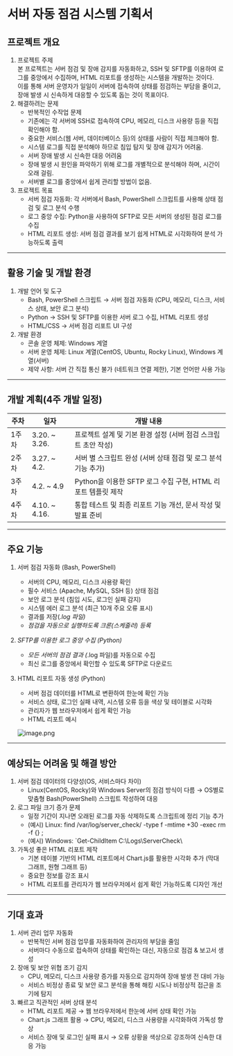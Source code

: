 # 서버 자동 점검 시스템 기획서

## 프로젝트 개요
1. 프로젝트 주제  
 본 프로젝트는 서버 점검 및 장애 감지를 자동화하고, SSH 및 SFTP를 이용하여 로그를 중앙에서 수집하며, HTML 리포트를 생성하는 시스템을 개발하는 것이다.   
  이를 통해 서버 운영자가 일일이 서버에 접속하여 상태를 점검하는 부담을 줄이고, 장애 발생 시 신속하게 대응할 수 있도록 돕는 것이 목표이다.
2. 해결하려는 문제
    - 반복적인 수작업 문제
    - 기존에는 각 서버에 SSH로 접속하여 CPU, 메모리, 디스크 사용량 등을 직접 확인해야 함.
    - 중요한 서비스(웹 서버, 데이터베이스 등)의 상태를 사람이 직접 체크해야 함.
    - 시스템 로그를 직접 분석해야 하므로 침입 탐지 및 장애 감지가 어려움.
    - 서버 장애 발생 시 신속한 대응 어려움
    - 장애 발생 시 원인을 파악하기 위해 로그를 개별적으로 분석해야 하며, 시간이 오래 걸림.
    - 서버별 로그를 중앙에서 쉽게 관리할 방법이 없음.
3. 프로젝트 목표
    - 서버 점검 자동화: 각 서버에서 Bash, PowerShell 스크립트를 사용해 상태 점검 및 로그 분석 수행
    - 로그 중앙 수집: Python을 사용하여 SFTP로 모든 서버의 생성된 점검 로그를 수집
    - HTML 리포트 생성: 서버 점검 결과를 보기 쉽게 HTML로 시각화하여 분석 가능하도록 출력

---

## 활용 기술 및 개발 환경
1. 개발 언어 및 도구
    - Bash, PowerShell 스크립트 → 서버 점검 자동화 (CPU, 메모리, 디스크, 서비스 상태, 보안 로그 분석)
    - Python → SSH 및 SFTP를 이용한 서버 로그 수집, HTML 리포트 생성
    - HTML/CSS → 서버 점검 리포트 UI 구성
2. 개발 환경
    - 콘솔 운영 체제: Windows 계열
    - 서버 운영 체제: Linux 계열(CentOS, Ubuntu, Rocky Linux), Windows 계열(서버)
    - 제약 사항: 서버 간 직접 통신 불가 (네트워크 연결 제한), 기본 언어만 사용 가능

---

## 개발 계획(4주 개발 일정)
|주차|일자|개발 내용|
|--|----|--------|
|1주차|3.20. ~ 3.26.|프로젝트 설계 및 기본 환경 설정 (서버 점검 스크립트 초안 작성)|
|2주차|3.27. ~ 4.2.|서버 별 스크립트 완성 (서버 상태 점검 및 로그 분석 기능 추가)|
|3주차|4.2. ~ 4.9|Python을 이용한 SFTP 로그 수집 구현, HTML 리포트 템플릿 제작|
|4주차|4.10. ~ 4.16.|통합 테스트 및 최종 리포트 기능 개선, 문서 작성 및 발표 준비|
    

---

## 주요 기능
1. 서버 점검 자동화 (Bash, PowerShell)
    - 서버의 CPU, 메모리, 디스크 사용량 확인
    - 필수 서비스 (Apache, MySQL, SSH 등) 상태 점검
    - 보안 로그 분석 (침입 시도, 로그인 실패 감지)
    - 시스템 에러 로그 분석 (최근 10개 주요 오류 표시)
    - 결과를 저장(*.log 파일)*
    - *점검을 자동으로 실행하도록 크론(스케줄러) 등록*
2.  *SFTP를 이용한 로그 중앙 수집 (Python)*
    - *모든 서버의 점검 결과 (*.log 파일)를 자동으로 수집
    - 최신 로그를 중앙에서 확인할 수 있도록 SFTP로 다운로드
3. HTML 리포트 자동 생성 (Python)
    - 서버 점검 데이터를 HTML로 변환하여 한눈에 확인 가능
    - 서비스 상태, 로그인 실패 내역, 시스템 오류 등을 색상 및 테이블로 시각화
    - 관리자가 웹 브라우저에서 쉽게 확인 가능
    - HTML 리포트 예시
    
    ![image.png](attachment:b2eb86a9-a286-4c9b-b5e6-c37cc4a85a13:image.png)
            

---

## 예상되는 어려움 및 해결 방안
1. 서버 점검 데이터의 다양성(OS, 서비스마다 차이)
    - Linux(CentOS, Rocky)와 Windows Server의 점검 방식이 다름 → OS별로 맞춤형 Bash(PowerShell) 스크립트 작성하여 대응
2. 로그 파일 크기 증가 문제
    - 일정 기간이 지나면 오래된 로그를 자동 삭제하도록 스크립트에 정리 기능 추가
    - (예시) Linux: find /var/log/server_check/ -type f -mtime +30 -exec rm -f {} \;
    - (예시) Windows: `Get-ChildItem C:\Logs\ServerCheck\
3. 가독성 좋은 HTML 리포트 제작
    - 기본 테이블 기반의 HTML 리포트에서 Chart.js를 활용한 시각화 추가 (막대 그래프, 원형 그래프 등)
    - 중요한 정보를 강조 표시
    - HTML 리포트를 관리자가 웹 브라우저에서 쉽게 확인 가능하도록 디자인 개선

---

## 기대 효과
1. 서버 관리 업무 자동화
    - 반복적인 서버 점검 업무를 자동화하여 관리자의 부담을 줄임
    - 서버마다 수동으로 접속하여 상태를 확인하는 대신, 자동으로 점검 & 보고서 생성
2. 장애 및 보안 위협 조기 감지
    - CPU, 메모리, 디스크 사용량 증가를 자동으로 감지하여 장애 발생 전 대비 가능
    - 서비스 비정상 종료 및 보안 로그 분석을 통해 해킹 시도나 비정상적 접근을 조기에 탐지
3. 빠르고 직관적인 서버 상태 분석
    - HTML 리포트 제공 → 웹 브라우저에서 한눈에 서버 상태 확인 가능
    - Chart.js 그래프 활용 → CPU, 메모리, 디스크 사용량을 시각화하여 가독성 향상
    - 서비스 장애 및 로그인 실패 표시 → 오류 상황을 색상으로 강조하여 신속한 대응 가능